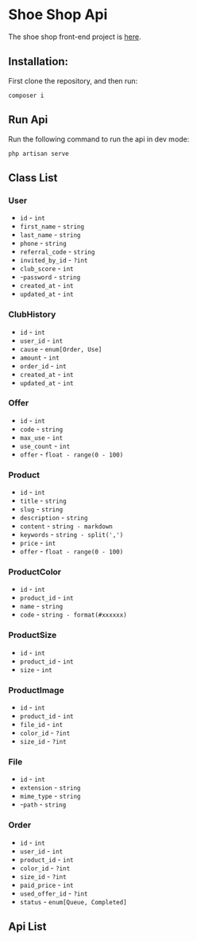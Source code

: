 
# Shoe Shop Api
The shoe shop front-end project is [here](#).

## Installation:
First clone the repository, and then run:
```shell
composer i
```

## Run Api
Run the following command to run the api in dev mode:
```shell
php artisan serve
```

## Class List
### User
- `id` - `int`
- `first_name` - `string`
- `last_name` - `string`
- `phone` - `string`
- `referral_code` - `string`
- `invited_by_id` - `?int`
- `club_score` - `int`
- -`password` - `string`
- `created_at` - `int`
- `updated_at` - `int`

### ClubHistory
- `id` - `int`
- `user_id` - `int`
- `cause` - `enum[Order, Use]`
- `amount` - `int`
- `order_id` - `int`
- `created_at` - `int`
- `updated_at` - `int`

### Offer
- `id` - `int`
- `code` - `string`
- `max_use` - `int`
- `use_count` - `int`
- `offer` - `float - range(0 - 100)`

### Product
- `id` - `int`
- `title` - `string`
- `slug` - `string`
- `description` - `string`
- `content` - `string - markdown`
- `keywords` - `string - split(',')`
- `price` - `int`
- `offer` - `float - range(0 - 100)`

### ProductColor
- `id` - `int`
- `product_id` - `int`
- `name` - `string`
- `code` - `string - format(#xxxxxx)`

### ProductSize
- `id` - `int`
- `product_id` - `int`
- `size` - `int`

### ProductImage
- `id` - `int`
- `product_id` - `int`
- `file_id` - `int`
- `color_id` - `?int`
- `size_id` - `?int`

### File
- `id` - `int`
- `extension` - `string`
- `mime_type` - `string`
- -`path` - `string`

### Order
- `id` - `int`
- `user_id` - `int`
- `product_id` - `int`
- `color_id` - `?int`
- `size_id` - `?int`
- `paid_price` - `int`
- `used_offer_id` - `?int`
- `status` - `enum[Queue, Completed]`


## Api List


